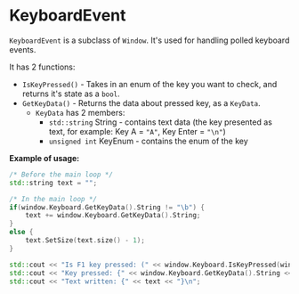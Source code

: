 # KeyboardEvent
`KeyboardEvent` is a subclass of `Window`.
It's used for handling polled keyboard events.

It has 2 functions:
- `IsKeyPressed()` - Takes in an enum of the key you want to check, and returns it's state as a `bool`.
- `GetKeyData()` - Returns the data about pressed key, as a `KeyData`.
	- `KeyData` has 2 members:
		- `std::string` String - contains text data (the key presented as text, for example: Key A = `"A"`, Key Enter = `"\n"`)
		- `unsigned int` KeyEnum - contains the enum of the key

__Example of usage:__
```cpp
/* Before the main loop */
std::string text = "";

/* In the main loop */
if(window.Keyboard.GetKeyData().String != "\b") {
	text += window.Keyboard.GetKeyData().String;
}
else {
	text.SetSize(text.size() - 1);
}

std::cout << "Is F1 key pressed: (" << window.Keyboard.IsKeyPressed(window.Keyboard.F1) << ")\n";
std::cout << "Key pressed: {" << window.Keyboard.GetKeyData().String << "}\n";
std::cout << "Text written: {" << text << "}\n"; 
```